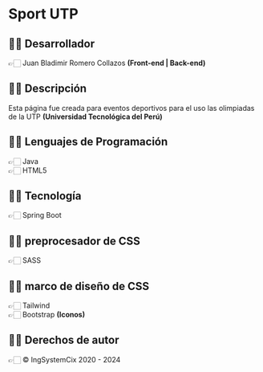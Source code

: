 # Sport UTP

## ✍🏻 Desarrollador

👉🏻 Juan Bladimir Romero Collazos **(Front-end | Back-end)**

## ✍🏻 Descripción

Esta página fue creada para eventos deportivos para el uso las olimpiadas de la UTP **(Universidad Tecnológica del Perú)**

## ✍🏻 Lenguajes de Programación

👉🏻 Java
<br>
👉🏻 HTML5

## ✍🏻 Tecnología

👉🏻 Spring Boot

## ✍🏻 preprocesador de CSS

👉🏻 SASS

## ✍🏻 marco de diseño de CSS

👉🏻 Tailwind
<br>
👉🏻 Bootstrap **(Iconos)**

## ✍🏻 Derechos de autor

👉🏻 © IngSystemCix 2020 - 2024